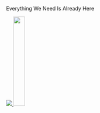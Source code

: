 Everything We Need Is Already Here
<table>
  <tr>
    <a href="https://github.com/unkn0w7n" target="blank">
      <img src="https://streak-stats.demolab.com/?user=unkn0w7n"/>
    </a>
  </tr>
  <tr>
    <a href="https://github.com/unkn0w7n" target="blank">
      <img width="25%" height="25%" src="https://github.com/drknzz/GitHub-Achievements/blob/main/Media/Badges/Pull-Shark/GIF/PullShark_Animated.gif"/>
    </a>
  </tr>
</table>
<!---
unkn0w7n/unkn0w7n is a ✨ special ✨ repository because its `README.md` (this file) appears on your GitHub profile.
You can click the Preview link to take a look at your changes.
  <tr align="center">
    <a href="https://github.com/unkn0w7n" target="blank">
      <img src="https://github-readme-stats.vercel.app/api?username=unkn0w7n&show_icons=true"/>
    </a>
  </tr>
--->
